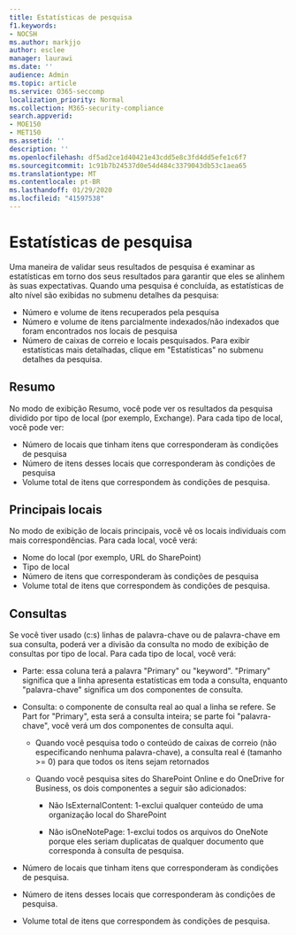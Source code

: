 ```yaml
---
title: Estatísticas de pesquisa
f1.keywords:
- NOCSH
ms.author: markjjo
author: esclee
manager: laurawi
ms.date: ''
audience: Admin
ms.topic: article
ms.service: O365-seccomp
localization_priority: Normal
ms.collection: M365-security-compliance
search.appverid:
- MOE150
- MET150
ms.assetid: ''
description: ''
ms.openlocfilehash: df5ad2ce1d40421e43cdd5e8c3fd4dd5efe1c6f7
ms.sourcegitcommit: 1c91b7b24537d0e54d484c3379043db53c1aea65
ms.translationtype: MT
ms.contentlocale: pt-BR
ms.lasthandoff: 01/29/2020
ms.locfileid: "41597538"
---
```

# <a name="search-statistics"></a>Estatísticas de pesquisa

Uma maneira de validar seus resultados de pesquisa é examinar as estatísticas em torno dos seus resultados para garantir que eles se alinhem às suas expectativas. Quando uma pesquisa é concluída, as estatísticas de alto nível são exibidas no submenu detalhes da pesquisa:
- Número e volume de itens recuperados pela pesquisa
- Número e volume de itens parcialmente indexados/não indexados que foram encontrados nos locais de pesquisa
- Número de caixas de correio e locais pesquisados.
Para exibir estatísticas mais detalhadas, clique em "Estatísticas" no submenu detalhes da pesquisa.

## <a name="summary"></a>Resumo

No modo de exibição Resumo, você pode ver os resultados da pesquisa dividido por tipo de local (por exemplo, Exchange). Para cada tipo de local, você pode ver:
- Número de locais que tinham itens que corresponderam às condições de pesquisa
- Número de itens desses locais que corresponderam às condições de pesquisa
- Volume total de itens que correspondem às condições de pesquisa.

## <a name="top-locations"></a>Principais locais

No modo de exibição de locais principais, você vê os locais individuais com mais correspondências. Para cada local, você verá:
- Nome do local (por exemplo, URL do SharePoint)
- Tipo de local
- Número de itens que corresponderam às condições de pesquisa
- Volume total de itens que correspondem às condições de pesquisa.

## <a name="queries"></a>Consultas

Se você tiver usado (c:s) linhas de palavra-chave ou de palavra-chave em sua consulta, poderá ver a divisão da consulta no modo de exibição de consultas por tipo de local. Para cada tipo de local, você verá:

- Parte: essa coluna terá a palavra "Primary" ou "keyword". "Primary" significa que a linha apresenta estatísticas em toda a consulta, enquanto "palavra-chave" significa um dos componentes de consulta.

- Consulta: o componente de consulta real ao qual a linha se refere. Se Part for "Primary", esta será a consulta inteira; se parte foi "palavra-chave", você verá um dos componentes de consulta aqui.
  
  - Quando você pesquisa todo o conteúdo de caixas de correio (não especificando nenhuma palavra-chave), a consulta real é (tamanho >= 0) para que todos os itens sejam retornados
  
  - Quando você pesquisa sites do SharePoint Online e do OneDrive for Business, os dois componentes a seguir são adicionados:
    
    - Não IsExternalContent: 1-exclui qualquer conteúdo de uma organização local do SharePoint
    
    - Não isOneNotePage: 1-exclui todos os arquivos do OneNote porque eles seriam duplicatas de qualquer documento que corresponda à consulta de pesquisa.

- Número de locais que tinham itens que corresponderam às condições de pesquisa.

- Número de itens desses locais que corresponderam às condições de pesquisa.

- Volume total de itens que correspondem às condições de pesquisa.